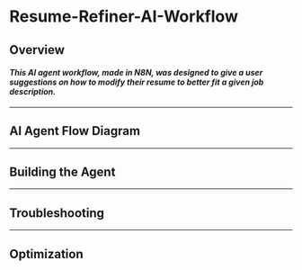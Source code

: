 # Resume-Refiner-AI-Workflow


## Overview

#### _This AI agent workflow, made in N8N, was designed to give a user suggestions on how to modify their resume to better fit a given job description._

***

## AI Agent Flow Diagram

***

## Building the Agent

***

## Troubleshooting

***

## Optimization

